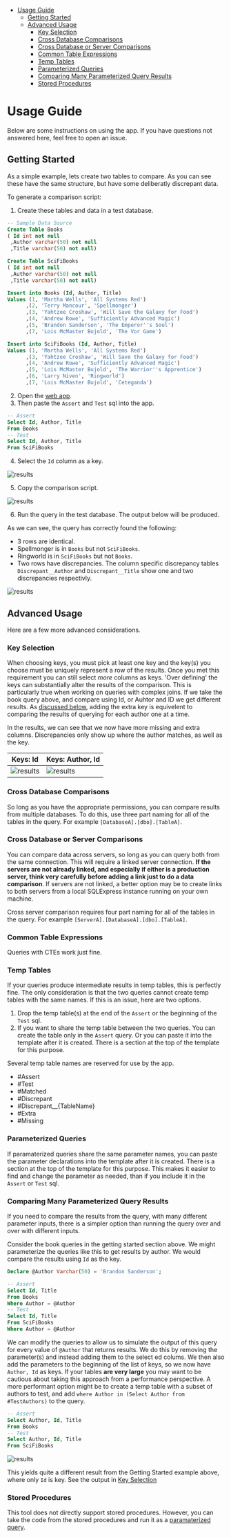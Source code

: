 - [Usage Guide](#usage-guide)
  - [Getting Started](#getting-started)
  - [Advanced Usage](#advanced-usage)
    - [Key Selection](#key-selection)
    - [Cross Database Comparisons](#cross-database-comparisons)
    - [Cross Database or Server Comparisons](#cross-database-or-server-comparisons)
    - [Common Table Expressions](#common-table-expressions)
    - [Temp Tables](#temp-tables)
    - [Parameterized Queries](#parameterized-queries)
    - [Comparing Many Parameterized Query Results](#comparing-many-parameterized-query-results)
    - [Stored Procedures](#stored-procedures)

# Usage Guide

Below are some instructions on using the app. If you have questions not answered here, feel free to open an issue.

## Getting Started

As a simple example, lets create two tables to compare. As you can see these have the same structure, but have some deliberatly discrepant data.

To generate a comparison script:
1. Create these tables and data in a test database.

``` sql
-- Sample Data Source
Create Table Books
( Id int not null
 ,Author varchar(50) not null
 ,Title varchar(50) not null)

Create Table SciFiBooks
( Id int not null
 ,Author varchar(50) not null
 ,Title varchar(50) not null)

Insert into Books (Id, Author, Title)
Values (1, 'Martha Wells', 'All Systems Red')
      ,(2, 'Terry Mancour', 'Spellmonger')
      ,(3, 'Yahtzee Croshaw', 'Will Save the Galaxy for Food')
      ,(4, 'Andrew Rowe', 'Sufficiently Advanced Magic')
      ,(5, 'Brandon Sanderson', 'The Emperor''s Soul')
      ,(7, 'Lois McMaster Bujold', 'The Vor Game')

Insert into SciFiBooks (Id, Author, Title)
Values (1, 'Martha Wells', 'All Systems Red')
      ,(3, 'Yahtzee Croshaw', 'Will Save the Galaxy for Food')
      ,(4, 'Andrew Rowe', 'Sufficiently Advanced Magic')
      ,(5, 'Lois McMaster Bujold', 'The Warrior''s Apprentice')
      ,(6, 'Larry Niven', 'Ringworld')
      ,(7, 'Lois McMaster Bujold', 'Ceteganda')
```


2. Open the [web app][webapp].
3. Then paste the `Assert` and `Test` sql into the app.

``` sql
-- Assert
Select Id, Author, Title
From Books
-- Test
Select Id, Author, Title
From SciFiBooks
```

4. Select the `Id` column as a key.

 ![results](book_query_in_app.PNG)

5. Copy the comparison script.

 ![results](book_query_in_app_copy.PNG)

6. Run the query in the test database. The output below will be produced.

As we can see, the query has correctly found the following:
* 3 rows are identical.
* Spellmonger is in `Books` but not `SciFiBooks`.
* Ringworld is in `SciFiBooks` but not `Books`.
* Two rows have discrepancies. The column specific discrepancy tables `Discrepant__Author` and `Discrepant__Title` show one and two discrepancies respectivly. 

 ![results](book_comparison.PNG)


## Advanced Usage 

Here are a few more advanced considerations.

### Key Selection

When choosing keys, you must pick at least one key and the key(s) you choose must be uniquely represent a row of the results. Once you met this requirement you can still select *more* columns as keys. 'Over defining' the keys can substantially alter the results of the comparison. This is particularly true when working on queries with complex joins. If we take the book query above, and compare using Id, or Auhtor and ID we get different results. As [discussed below](#comparing-many-parameterized-query-results), adding the extra key is equivelent to comparing the results of querying for each author one at a time. 

In the results, we can see that we now have more missing and extra columns. Discrepancies only show up where the author matches, as well as the key.

| Keys: Id | Keys: Author, Id |
| -------- | ------- |
|  ![results](book_comparison.PNG) |  ![results](book_comparison_2keys.PNG) |

### Cross Database Comparisons

So long as you have the appropriate permissions, you can compare results from multiple databases. To do this, use three part naming for all of the tables in the query. For example `[DatabaseA].[dbo].[TableA]`.

### Cross Database or Server Comparisons

You can compare data across servers, so long as you can query both from the same connection. This will require a linked server connection. **If the servers are not already linked, and especially if either is a production server, think very carefully before adding a link just to do a data comparison**. If servers are not linked, a better option may be to create links to both servers from a local SQLExpress instance running on your own machine. 

Cross server comparison requires four part naming for all of the tables in the query. For example `[ServerA].[DatabaseA].[dbo].[TableA]`.

### Common Table Expressions

Queries with CTEs work just fine.

### Temp Tables

If your queries produce intermediate results in temp tables, this is perfectly fine. The only consideration is that the two queries cannot create temp tables with the same names. If this is an issue, here are two options.

1. Drop the temp table(s) at the end of the `Assert` or the beginning of the `Test` sql.
2. If you want to share the temp table between the two queries. You can create the table only in the `Assert` query. Or you can paste it into the template after it is created. There is a section at the top of the template for this purpose.


Several temp table names are reserved for use by the app. 
* #Assert
* #Test
* #Matched
* #Discrepant
* #Discrepant__{TableName}
* #Extra
* #Missing

### Parameterized Queries

If paramaterized queries share the same parameter names, you can paste the parameter declarations into the template after it is created. There is a section at the top of the template for this purpose. This makes it easier to find and change the parameter as needed, than if you include it in the `Assert` or `Test` sql.

### Comparing Many Parameterized Query Results

If you need to compare the results from the query, with many different parameter inputs, there is a simpler option than running the query over and over with different inputs.

Consider the book queries in the getting started section above. We might parameterize the queries like this to get results by author. We would compare the results using `Id` as the key.

``` sql
Declare @Author Varchar(50) = 'Brandon Sanderson';

-- Assert
Select Id, Title
From Books
Where Author = @Author
-- Test
Select Id, Title
From SciFiBooks
Where Author = @Author
```

We can modify the queries to allow us to simulate the output of this query for every value of `@Author` that returns results. We do this by removing the parameter(s) and instead adding them to the select ed colums. We then also add the parameters to the beginning of the list of keys, so we now have `Author, Id` as keys. If your tables **are very large** you may want to be cautious about taking this approach from a performance perspective. A more performant option might be to create a temp table with a subset of authors to test, and add `where Author in (Select Author from #TestAuthors)` to the query.

``` sql
-- Assert
Select Author, Id, Title
From Books
-- Test
Select Author, Id, Title
From SciFiBooks
```

 ![results](book_query_in_app_2keys.PNG)

This yields quite a different result from the Getting Started example above, where only `Id` is key. See the output in [Key Selection](#key-selection)

### Stored Procedures

This tool does not directly support stored procedures. However, you can take the code from the stored procedures and run it as a [paramaterized query](#parameterized-queries).

[webapp]: https://sqldatacompare.mjconrad.com/